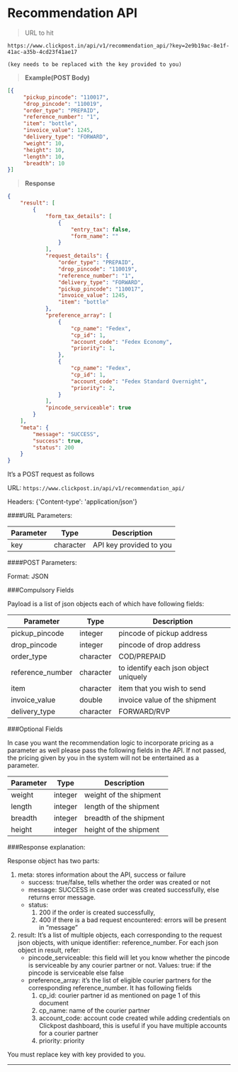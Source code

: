 # Recommendation API

>URL to hit

```
https://www.clickpost.in/api/v1/recommendation_api/?key=2e9b19ac-8e1f-41ac-a35b-4cd23f41ae17

(key needs to be replaced with the key provided to you)
```

>__Example(POST Body)__

```json
[{
     "pickup_pincode": "110017",
     "drop_pincode": "110019",
     "order_type": "PREPAID",
     "reference_number": "1",
     "item": "bottle",
     "invoice_value": 1245,
     "delivery_type": "FORWARD",
     "weight": 10,
     "height": 10,
     "length": 10,
     "breadth": 10
}]
```

>__Response__

```json
{
    "result": [
        {
            "form_tax_details": [
                {
                    "entry_tax": false,
                    "form_name": ""
                }
            ],
            "request_details": {
                "order_type": "PREPAID",
                "drop_pincode": "110019",
                "reference_number": "1",
                "delivery_type": "FORWARD",
                "pickup_pincode": "110017",
                "invoice_value": 1245,
                "item": "bottle"
            },
            "preference_array": [
                {
                    "cp_name": "Fedex",
                    "cp_id": 1,
                    "account_code": "Fedex Economy",
                    "priority": 1,
                },
                {
                    "cp_name": "Fedex",
                    "cp_id": 1,
                    "account_code": "Fedex Standard Overnight",
                    "priority": 2,
                }
            ],
            "pincode_serviceable": true
        }
    ],
    "meta": {
        "message": "SUCCESS",
        "success": true,
        "status": 200
    }
}
```

It’s a POST request as follows

URL:
`https://www.clickpost.in/api/v1/recommendation_api/`

Headers: {'Content-type': 'application/json'}

####URL Parameters:

Parameter | Type | Description
--------- | ---- | -----------
key | character | API key provided to you

####POST Parameters:

Format: JSON

###Compulsory Fields

Payload is a list of json objects each of which have following fields:

Parameter | Type | Description
--------- | ---- | -----------
pickup_pincode | integer | pincode of pickup address
drop_pincode | integer | pincode of drop address
order_type | character | COD/PREPAID
reference_number | character | to identify each json object uniquely
item | character | item that you wish to send
invoice_value | double | invoice value of the shipment
delivery_type | character | FORWARD/RVP

###Optional Fields

In case you want the recommendation logic to incorporate pricing as a parameter as well please pass the following fields in the API. If not passed, the pricing given by you in the system will not be entertained as a parameter.

Parameter | Type | Description
--------- | ---- | -----------
weight | integer | weight of the shipment
length | integer | length of the shipment
breadth | integer | breadth of the shipment
height | integer | height of the shipment


###Response explanation:

Response object has two parts:

1. meta: stores information about the API, success or failure
    + success: true/false, tells whether the order was created or not
    + message: SUCCESS in case order was created successfully, else returns error message.
    + status:
        1. 200 if the order is created successfully,
        2. 400 if there is a bad request encountered: errors will be present in “message”
2. result: It’s a list of multiple objects, each corresponding to the request json objects, with unique identifier: reference_number. For each json object in result, refer:
    + pincode_serviceable: this field will let you know whether the pincode is serviceable by any courier partner or not. Values: true: if the pincode is serviceable else false
    + preference_array: it’s the list of eligible courier partners for the corresponding reference_number. It has following fields
        1. cp_id: courier partner id as mentioned on page 1 of this document
        2. cp_name: name of the courier partner
        3. account_code: account code created while adding credentials on Clickpost dashboard, this is useful if you have multiple accounts for a courier partner
        3. priority: priority


<aside class="warning">
You must replace key with key provided to you.
</aside>

-------
